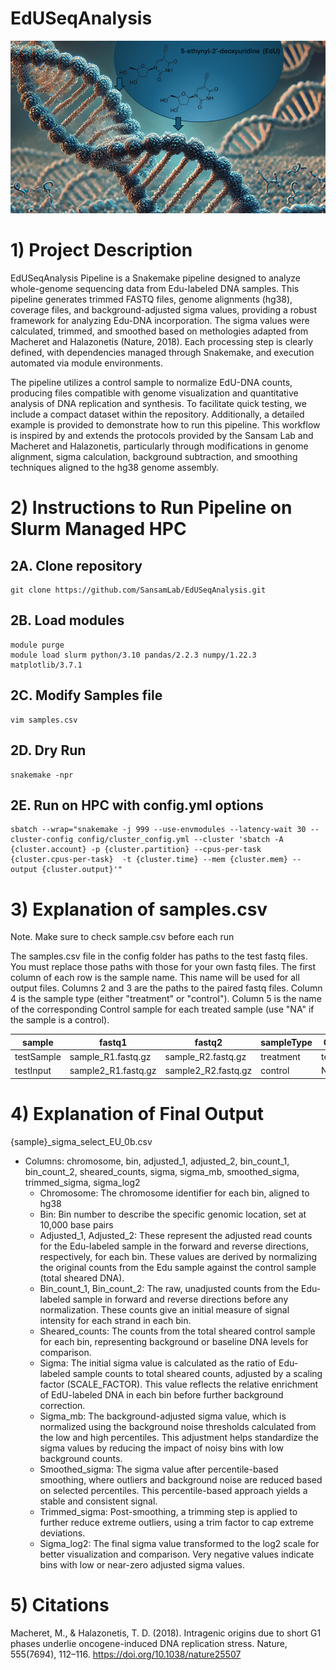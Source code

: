 # EdUSeqAnalysis
![EdU](/images/EdUseq.png)

# 1) Project Description
EdUSeqAnalysis Pipeline is a Snakemake pipeline designed to analyze whole-genome sequencing data from Edu-labeled DNA samples. This pipeline generates trimmed FASTQ files, genome alignments (hg38), coverage files, and background-adjusted sigma values, providing a robust framework for analyzing Edu-DNA incorporation. The sigma values were calculated, trimmed, and smoothed based on methologies adapted from Macheret and Halazonetis (Nature, 2018). Each processing step is clearly defined, with dependencies managed through Snakemake, and execution automated via module environments.

The pipeline utilizes a control sample to normalize EdU-DNA counts, producing files compatible with genome visualization and quantitative analysis of DNA replication and synthesis. To facilitate quick testing, we include a compact dataset within the repository. Additionally, a detailed example is provided to demonstrate how to run this pipeline. This workflow is inspired by and extends the protocols provided by the Sansam Lab and Macheret and Halazonetis, particularly through modifications in genome alignment, sigma calculation, background subtraction, and smoothing techniques aligned to the hg38 genome assembly.


# 2) Instructions to Run Pipeline on Slurm Managed HPC
## 2A. Clone repository
```
git clone https://github.com/SansamLab/EdUSeqAnalysis.git
```
## 2B. Load modules
```
module purge
module load slurm python/3.10 pandas/2.2.3 numpy/1.22.3 matplotlib/3.7.1
```
## 2C. Modify Samples file
```
vim samples.csv
```
## 2D. Dry Run
```
snakemake -npr
```
## 2E. Run on HPC with config.yml options
```
sbatch --wrap="snakemake -j 999 --use-envmodules --latency-wait 30 --cluster-config config/cluster_config.yml --cluster 'sbatch -A {cluster.account} -p {cluster.partition} --cpus-per-task {cluster.cpus-per-task}  -t {cluster.time} --mem {cluster.mem} --output {cluster.output}'"
```

# 3) Explanation of samples.csv
Note. Make sure to check sample.csv before each run

The samples.csv file in the config folder has paths to the test fastq files. You must replace those paths with those for your own fastq files. The first column of each row is the sample name. This name will be used for all output files. Columns 2 and 3 are the paths to the paired fastq files. Column 4 is the sample type (either "treatment" or "control"). Column 5 is the name of the corresponding Control sample for each treated sample (use "NA" if the sample is a control).

| sample      | fastq1              | fastq2              | sampleType | Control   |
|-------------|---------------------|---------------------|------------|-----------|
| testSample  | sample_R1.fastq.gz  | sample_R2.fastq.gz  | treatment  | testInput |
| testInput   | sample2_R1.fastq.gz | sample2_R2.fastq.gz | control    | NA        |


# 4) Explanation of Final Output
{sample}_sigma_select_EU_0b.csv
- Columns: chromosome, bin, adjusted_1, adjusted_2, bin_count_1, bin_count_2, sheared_counts, sigma, sigma_mb, smoothed_sigma, trimmed_sigma, sigma_log2
    +	Chromosome: The chromosome identifier for each bin, aligned to hg38
    +	Bin: Bin number to describe the specific genomic location, set at 10,000 base pairs
    +	Adjusted_1, Adjusted_2: These represent the adjusted read counts for the Edu-labeled sample in the forward and reverse directions, respectively, for each bin. These values are derived by normalizing the original counts from the Edu sample against the control sample (total sheared DNA).
    +	Bin_count_1, Bin_count_2: The raw, unadjusted counts from the Edu-labeled sample in forward and reverse directions before any normalization. These counts give an initial measure of signal intensity for each strand in each bin.
    +	Sheared_counts: The counts from the total sheared control sample for each bin, representing background or baseline DNA levels for comparison.
    +	Sigma: The initial sigma value is calculated as the ratio of Edu-labeled sample counts to total sheared counts, adjusted by a scaling factor (SCALE_FACTOR). This value reflects the relative enrichment of EdU-labeled DNA in each bin before further background correction.
    +	Sigma_mb: The background-adjusted sigma value, which is normalized using the background noise thresholds calculated from the low and high percentiles. This adjustment helps standardize the sigma values by reducing the impact of noisy bins with low background counts.
    +	Smoothed_sigma: The sigma value after percentile-based smoothing, where outliers and background noise are reduced based on selected percentiles. This percentile-based approach yields a stable and consistent signal.
    +	Trimmed_sigma: Post-smoothing, a trimming step is applied to further reduce extreme outliers, using a trim factor to cap extreme deviations.
    +	Sigma_log2: The final sigma value transformed to the log2 scale for better visualization and comparison. Very negative values indicate bins with low or near-zero adjusted sigma values.


# 5) Citations
Macheret, M., & Halazonetis, T. D. (2018). Intragenic origins due to short G1 phases underlie oncogene-induced DNA replication stress. Nature, 555(7694), 112–116. https://doi.org/10.1038/nature25507

